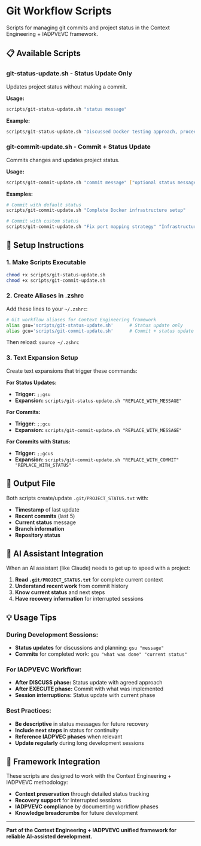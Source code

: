 # Git Workflow Scripts

Scripts for managing git commits and project status in the Context Engineering + IADPVEVC framework.

## 📋 Available Scripts

### **git-status-update.sh** - Status Update Only
Updates project status without making a commit.

**Usage:**
```bash
scripts/git-status-update.sh "status message"
```

**Example:**
```bash
scripts/git-status-update.sh "Discussed Docker testing approach, proceeding with infrastructure validation"
```

### **git-commit-update.sh** - Commit + Status Update  
Commits changes and updates project status.

**Usage:**
```bash
scripts/git-commit-update.sh "commit message" ["optional status message"]
```

**Examples:**
```bash
# Commit with default status
scripts/git-commit-update.sh "Complete Docker infrastructure setup"

# Commit with custom status
scripts/git-commit-update.sh "Fix port mapping strategy" "Infrastructure ready for docker-compose testing"
```

## 🚀 Setup Instructions

### **1. Make Scripts Executable**
```bash
chmod +x scripts/git-status-update.sh
chmod +x scripts/git-commit-update.sh
```

### **2. Create Aliases in .zshrc**
Add these lines to your `~/.zshrc`:

```bash
# Git workflow aliases for Context Engineering framework
alias gsu='scripts/git-status-update.sh'      # Status update only
alias gcu='scripts/git-commit-update.sh'      # Commit + status update
```

Then reload: `source ~/.zshrc`

### **3. Text Expansion Setup**
Create text expansions that trigger these commands:

**For Status Updates:**
- **Trigger:** `;;gsu`
- **Expansion:** `scripts/git-status-update.sh "REPLACE_WITH_MESSAGE"`

**For Commits:**
- **Trigger:** `;;gcu` 
- **Expansion:** `scripts/git-commit-update.sh "REPLACE_WITH_MESSAGE"`

**For Commits with Status:**
- **Trigger:** `;;gcus`
- **Expansion:** `scripts/git-commit-update.sh "REPLACE_WITH_COMMIT" "REPLACE_WITH_STATUS"`

## 📄 Output File

Both scripts create/update `.git/PROJECT_STATUS.txt` with:
- **Timestamp** of last update
- **Recent commits** (last 5)
- **Current status** message
- **Branch information**
- **Repository status**

## 🔄 AI Assistant Integration

When an AI assistant (like Claude) needs to get up to speed with a project:

1. **Read `.git/PROJECT_STATUS.txt`** for complete current context
2. **Understand recent work** from commit history
3. **Know current status** and next steps
4. **Have recovery information** for interrupted sessions

## 💡 Usage Tips

### **During Development Sessions:**
- **Status updates** for discussions and planning: `gsu "message"`
- **Commits** for completed work: `gcu "what was done" "current status"`

### **For IADPVEVC Workflow:**
- **After DISCUSS phase:** Status update with agreed approach
- **After EXECUTE phase:** Commit with what was implemented
- **Session interruptions:** Status update with current phase

### **Best Practices:**
- **Be descriptive** in status messages for future recovery
- **Include next steps** in status for continuity
- **Reference IADPVEC phases** when relevant
- **Update regularly** during long development sessions

## 🎯 Framework Integration

These scripts are designed to work with the Context Engineering + IADPVEVC methodology:

- **Context preservation** through detailed status tracking
- **Recovery support** for interrupted sessions  
- **IADPVEVC compliance** by documenting workflow phases
- **Knowledge breadcrumbs** for future development

---

**Part of the Context Engineering + IADPVEVC unified framework for reliable AI-assisted development.**
